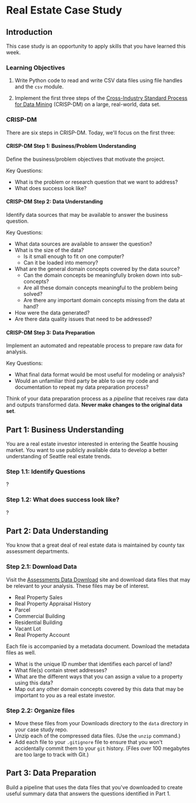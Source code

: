 # Real Estate Case Study

## Introduction

This case study is an opportunity to apply skills that you have learned this week.

### Learning Objectives

 1. Write Python code to read and write CSV data files using file handles and the `csv` module.

 2. Implement the first three steps of the [Cross-Industry Standard Process for Data Mining](https://en.wikipedia.org/wiki/Cross_Industry_Standard_Process_for_Data_Mining) (CRISP-DM) on a large, real-world, data set.

### CRISP-DM

There are six steps in CRISP-DM. Today, we'll focus on the first three:

#### CRISP-DM Step 1: Business/Problem Understanding

Define the business/problem objectives that motivate the project.

Key Questions:

* What is the problem or research question that we want to address?
* What does success look like?

#### CRISP-DM Step 2: Data Understanding

Identify data sources that may be available to answer the business question.

Key Questions:

* What data sources are available to answer the question?
* What is the size of the data?
    * Is it small enough to fit on one computer?
    * Can it be loaded into memory?
* What are the general domain concepts covered by the data source?
    * Can the domain concepts be meaningfully broken down into sub-concepts?
    * Are all these domain concepts meaningful to the problem being solved?
    * Are there any important domain concepts missing from the data at hand?
* How were the data generated?
* Are there data quality issues that need to be addressed?

#### CRISP-DM Step 3: Data Preparation

Implement an automated and repeatable process to prepare raw data for analysis.

Key Questions:

* What final data format would be most useful for modeling or analysis?
* Would an unfamiliar third party be able to use my code and documentation to repeat my data preparation process?

Think of your data preparation process as a *pipeline* that receives raw data and outputs transformed data. **Never make changes to the original data set**.


## Part 1: Business Understanding

You are a real estate investor interested in entering the Seattle housing market. You want to use publicly available data to develop a better understanding of Seattle real estate trends.

### Step 1.1: Identify Questions

?

### Step 1.2: What does success look like?

?

## Part 2: Data Understanding

You know that a great deal of real estate data is maintained by county tax assessment departments.

### Step 2.1: Download Data

Visit the [Assessments Data Download](http://info.kingcounty.gov/assessor/DataDownload/default.aspx) site and download data files that may be relevant to your analysis. These files may be of interest.

* Real Property Sales
* Real Property Appraisal History
* Parcel
* Commercial Building
* Residential Building
* Vacant Lot
* Real Property Account

Each file is accompanied by a metadata document. Download the metadata files as well.

* What is the unique ID number that identifies each parcel of land?
* What file(s) contain street addresses?
* What are the different ways that you can assign a value to a property using this data?
* Map out any other domain concepts covered by this data that may be important to you as a real estate investor.

### Step 2.2: Organize files

 * Move these files from your Downloads directory to the `data` directory in your case study repo.
 * Unzip each of the compressed data files. (Use the `unzip` command.)
 * Add each file to your `.gitignore` file to ensure that you won't accidentally commit them to your `git` history. (Files over 100 megabytes are too large to track with Git.)

## Part 3: Data Preparation

Build a pipeline that uses the data files that you've downloaded to create useful summary data that answers the questions identified in Part 1.
